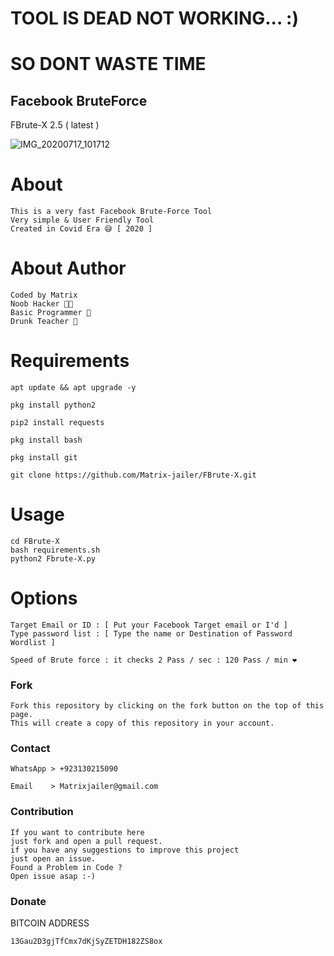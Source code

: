 # TOOL IS DEAD NOT WORKING...  :)
# SO DONT WASTE TIME 

## Facebook BruteForce
FBrute-X 2.5 ( latest )

![IMG_20200717_101712](https://user-images.githubusercontent.com/66746496/87751109-b7ff0280-c816-11ea-9d93-d7edf070acd5.jpg)


# About
```
This is a very fast Facebook Brute-Force Tool
Very simple & User Friendly Tool
Created in Covid Era 😅 [ 2020 ]
```
# About Author
```
Coded by Matrix
Noob Hacker 👨‍💻
Basic Programmer 🔡
Drunk Teacher 🍻
```
# Requirements
```
apt update && apt upgrade -y
```
```
pkg install python2
```
```
pip2 install requests
```
```
pkg install bash
```
```
pkg install git
```
```
git clone https://github.com/Matrix-jailer/FBrute-X.git
```
# Usage 
```
cd FBrute-X
bash requirements.sh
python2 Fbrute-X.py
```
# Options
```
Target Email or ID : [ Put your Facebook Target email or I'd ]
Type password list : [ Type the name or Destination of Password Wordlist ]

Speed of Brute force : it checks 2 Pass / sec : 120 Pass / min ❤️
```
### Fork
```
Fork this repository by clicking on the fork button on the top of this page. 
This will create a copy of this repository in your account.
```
### Contact
```
WhatsApp > +923130215090
```
```
Email    > Matrixjailer@gmail.com
```
### Contribution
```
If you want to contribute here 
just fork and open a pull request. 
if you have any suggestions to improve this project 
just open an issue.
Found a Problem in Code ?
Open issue asap :-)
```
### Donate
BITCOIN ADDRESS
```
13Gau2D3gjTfCmx7dKjSyZETDH182ZS8ox
```
